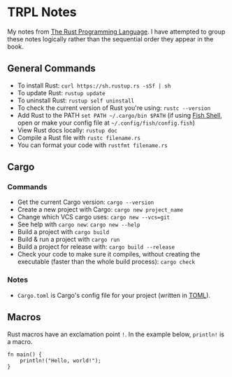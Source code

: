 # TRPL Notes

My notes from [The Rust Programming Language](https://doc.rust-lang.org/stable/book/title-page.html). I have attempted to group these notes logically rather than the sequential order they appear in the book.

## General Commands

* To install Rust: `curl https://sh.rustup.rs -sSf | sh`
* To update Rust: `rustup update`
* To uninstall Rust: `rustup self uninstall`
* To check the current version of Rust you're using: `rustc --version`
* Add Rust to the PATH `set PATH ~/.cargo/bin $PATH` (if using [Fish Shell](https://fishshell.com/), open or make your config file at `~/.config/fish/config.fish`)
* View Rust docs locally: `rustup doc`
* Compile a Rust file with `rustc filename.rs`
* You can format your code with `rustfmt filename.rs`

## Cargo

### Commands

* Get the current Cargo version: `cargo --version`
* Create a new project with Cargo: `cargo new project_name`
* Change which VCS cargo uses: `cargo new --vcs=git`
* See help with `cargo new`: `cargo new --help`
* Build a project with `cargo build`
* Build & run a project with `cargo run`
* Build a project for release with: `cargo build --release`
* Check your code to make sure it compiles, without creating the executable (faster than the whole build process): `cargo check`

### Notes

* `Cargo.toml` is Cargo's config file for your project (written in [TOML](https://github.com/toml-lang/toml)).

## Macros

Rust macros have an exclamation point `!`. In the example below, `println!` is a macro.

```
fn main() {
    println!("Hello, world!");
}
```
